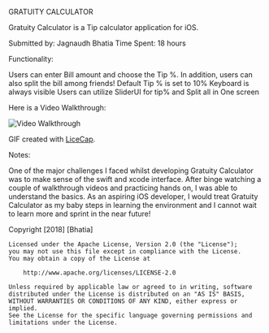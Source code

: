 GRATUITY CALCULATOR

Gratuity Calculator is a Tip calculator application for iOS. 

Submitted by: Jagnaudh Bhatia
Time Spent: 18 hours

Functionality:

Users can enter Bill amount and choose the Tip %. In addition, users can also split the bill among friends!
Default Tip % is set to 10%
Keyboard is always visible
Users can utilize SliderUI for tip% and Split all in One screen

Here is a Video Walkthrough:

<img src= 'http://imgur.com/a/Au1TJhX.gifv' title='Video Walkthrough' width='' alt='Video Walkthrough' />

GIF created with [LiceCap](http://www.cockos.com/licecap/).

Notes:

One of the major challenges I faced whilst developing Gratuity Calculator was to make sense of the swift and xcode interface.
After binge watching a couple of walkthrough videos and practicing hands on, I was able to understand the basics. As an aspiring iOS developer, I would treat Gratuity Calculator as my baby steps in learning the environment and I cannot wait to learn more and sprint in the near future! 

Copyright [2018] [Bhatia]

    Licensed under the Apache License, Version 2.0 (the "License");
    you may not use this file except in compliance with the License.
    You may obtain a copy of the License at

        http://www.apache.org/licenses/LICENSE-2.0

    Unless required by applicable law or agreed to in writing, software
    distributed under the License is distributed on an "AS IS" BASIS,
    WITHOUT WARRANTIES OR CONDITIONS OF ANY KIND, either express or implied.
    See the License for the specific language governing permissions and
    limitations under the License.


